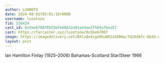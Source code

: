 ```yaml
---
author: LUANOTX
date: 2024-08-01T03:01:18+0000
username: luzotxoa
fid: 526424
cast_id: 0x5be678078925bfeb8612a91ae4ee3f569a7bea57
cast: https://farcaster.xyz/luzotxoa/0x5be67807
image: https://imagedelivery.net/BXluQx4ige9GuW0Ia56BHw/7d26d8fc-6b45-4385-9b72-de329e67d900/original
layout: post
---
```


Ian Hamilton Finlay (1925–2006) Bahamas-Scotland
Star/Steer 1966

<img src='https://imagedelivery.net/BXluQx4ige9GuW0Ia56BHw/7d26d8fc-6b45-4385-9b72-de329e67d900/original' alt='' referrerpolicy='no-referrer'/>
